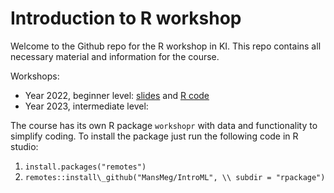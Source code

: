 # Introduction to R workshop
Welcome to the Github repo for the R workshop in KI. This repo contains all necessary material and information for the course.

Workshops:
* Year 2022, beginner level: [slides](https://github.com/Bolin-Wu/workshopr/blob/main/material/2022_beginner/slide.pdf) and [R code](https://github.com/Bolin-Wu/workshopr/blob/main/material/2022_beginner/example.R)
* Year 2023, intermediate level: 


The course has its own R package `workshopr` with data and functionality to simplify coding. To install the package just run the following code in R studio:

1. `install.packages("remotes")`
2. `remotes::install\_github("MansMeg/IntroML", \\ subdir = "rpackage")`